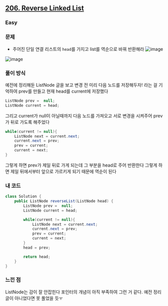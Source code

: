 <h2><a href="https://leetcode.com/problems/reverse-linked-list">206. Reverse Linked List</a></h2><h3>Easy</h3>

### 문제
- 주어진 단일 연결 리스트의 `head`를 가지고 list를 역순으로 바꿔 반환해라
![image](https://github.com/user-attachments/assets/d5e047c1-d9af-41f1-af7c-71f766558252)

![image](https://github.com/user-attachments/assets/3141fcd3-aa48-4d76-b138-1aff7b034feb)


### 풀이 방식
예전에 정리해둔 ListNode 글을 보고 변경 전 미리 다음 노드를 저장해두자! 라는 걸 기억하여 prev를 만들고 현재 head를 current에 저장했다
```java
ListNode prev =  null;
ListNode current = head;
```

그리고 current가 null이 아닐때까지
다음 노드를 가져오고 서로 변경을 시켜주어 prev가 뒤로 가도록 해주었다

```java
while(current != null){
    ListNode next = current.next;
    current.next = prev;
    prev = current;
    current = next;
}
```

그렇게 하면 prev가 제일 뒤로 가게 되는데 그 부분을 head로 주어 반환한다
그렇게 하면 제일 뒤에서부터 앞으로 가르키게 되기 때문에 역순이 된다

### 내 코드
```java
class Solution {
    public ListNode reverseList(ListNode head) {
        ListNode prev =  null;
        ListNode current = head;

        while(current != null){
            ListNode next = current.next;
            current.next = prev;
            prev = current;
            current = next;
        }
        head = prev;

        return head;
    }
}
```

### 느낀 점
ListNode는 감이 잘 안잡힌다 포인터의 개념이 아직 부족하여 그런 거 같다. 예전 정리 글이 아니었다면 못 풀었을 듯ㅜ

